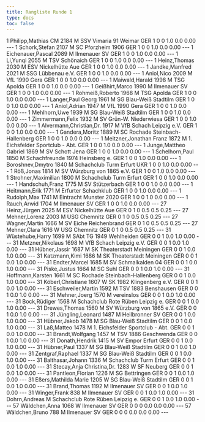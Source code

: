 ```yaml
---
title: Rangliste Runde 1
type: docs
toc: false
---
```


<rangliste>
1	Philipp,Mathias	CM	2184	M	SSV Vimaria 91 Weimar	GER	1	0	0	1.0	0.0	0.00	---
1	Schork,Stefan		2107	M	SC Pforzheim 1906	GER	1	0	0	1.0	0.0	0.00	---
1	Eichenauer,Pascal		2089	M	Ilmenauer SV	GER	1	0	0	1.0	0.0	0.00	---
1	Li,Yunqi		2055	M	TSV Schönaich	GER	1	0	0	1.0	0.0	0.00	---
1	Heinz,Thomas		2030	M	ESV Nickelhütte Aue	GER	1	0	0	1.0	0.0	0.00	---
1	Jandke,Manfred		2021	M	SSG Lübbenau e.V.	GER	1	0	0	1.0	0.0	0.00	---
1	Aniol,Nico		2009	M	VfL 1990 Gera	GER	1	0	0	1.0	0.0	0.00	---
1	Maiwald,Harald		1998	M	TSG Apolda	GER	1	0	0	1.0	0.0	0.00	---
1	Geißhirt,Marco		1990	M	Ilmenauer SV	GER	1	0	0	1.0	0.0	0.00	---
1	Rohmeiß,Roberto		1968	M	TSG Apolda	GER	1	0	0	1.0	0.0	0.00	---
1	Langer,Paul Georg		1961	M	SG Blau-Weiß Stadtilm	GER	1	0	0	1.0	0.0	0.00	---
1	Aniol,Adrian		1947	M	VfL 1990 Gera	GER	1	0	0	1.0	0.0	0.00	---
1	Mehlhorn,Uwe		1939	M	SG Blau-Weiß Stadtilm	GER	1	0	0	1.0	0.0	0.00	---
1	Zimmermann,Felix		1932	M	SV Grün-W. Niederwiesa	GER	1	0	0	1.0	0.0	0.00	---
1	Alvermann,Christian,Dr.		1917	M	VfB Schach Leipzig e.V.	GER	1	0	0	1.0	0.0	0.00	---
1	Gandera,Moritz		1889	M	SC Rochade Steinbach-Hallenberg	GER	1	0	0	1.0	0.0	0.00	---
1	Meitzner,Jonathan Franz		1872	M	1. Eichsfelder Sportclub - Abt.	GER	1	0	0	1.0	0.0	0.00	---
1	Junge,Mattheo Gabriel		1869	M	SV Schott Jena	GER	1	0	0	1.0	0.0	0.00	---
1	Schelhorn,Paul		1850	M	Schachfreunde 1974 Heinsberg e.	GER	1	0	0	1.0	0.0	0.00	---
1	Boroshnev,Dmytro		1840	M	Schachclub Turm Erfurt	UKR	1	0	0	1.0	0.0	0.00	---
1	Röß,Jonas		1814	M	SV Würzburg von 1865 e.V.	GER	1	0	0	1.0	0.0	0.00	---
1	Strohner,Maximilian		1800	M	Schachclub Turm Erfurt	GER	1	0	0	1.0	0.0	0.00	---
1	Handschuh,Franz		1775	M	SV Stützerbach	GER	1	0	0	1.0	0.0	0.00	---
1	Heitmann,Erik		1771	M	Erfurter Schachklub	GER	1	0	0	1.0	0.0	0.00	---
1	Rudolph,Max		1741	M	Eintracht Munster 2020	GER	1	0	0	1.0	0.0	0.00	---
1	Rauch,Arwid		1704	M	Ilmenauer SV	GER	1	0	0	1.0	0.0	0.00	---
27	Heinz,Jürgen		2025	M	ESV Nickelhütte Aue	GER	0	1	0	0.5	0.5	0.25	---
27	Mehner,Lorenz		2003	M	USG Chemnitz	GER	0	1	0	0.5	0.5	0.25	---
27	Wagner,Martin		1666	M	SV Eiche Reichenbrand	GER	0	1	0	0.5	0.5	0.25	---
27	Mehner,Clara		1616	W	USG Chemnitz	GER	0	1	0	0.5	0.5	0.25	---
31	Wüstehube,Harry		1699	M	SAbt TG 1949 Wehlheiden	GER	0	0	1	0.0	1.0	0.00	---
31	Metzner,Nikolaus		1698	M	VfB Schach Leipzig e.V.	GER	0	0	1	0.0	1.0	0.00	---
31	Hübner,Jassir		1687	M	SK Theaterstadt Meiningen	GER	0	0	1	0.0	1.0	0.00	---
31	Katzmann,Kimi		1686	M	SK Theaterstadt Meiningen	GER	0	0	1	0.0	1.0	0.00	---
31	Endter,Marcel		1685	M	SV Schmalkalden 04	GER	0	0	1	0.0	1.0	0.00	---
31	Piske,Justus		1664	M	SC Suhl	GER	0	0	1	0.0	1.0	0.00	---
31	Hoffmann,Karsten		1661	M	SC Rochade Steinbach-Hallenberg	GER	0	0	1	0.0	1.0	0.00	---
31	Köberl,Christiane		1607	W	SK 1982 Klingenberg e.V.	GER	0	0	1	0.0	1.0	0.00	---
31	Eschweiler,Martin		1592	M	TSV 1883 Benshausen	GER	0	0	1	0.0	1.0	0.00	---
31	Mehner,Joerg		1570	M	vereinslos	GER	0	0	1	0.0	1.0	0.00	---
31	Bock,Rüdiger		1568	M	Schachclub Rote Rüben Leipzig e.	GER	0	0	1	0.0	1.0	0.00	---
31	Drewes,Thomas		1560	M	SV Würzburg von 1865 e.V.	GER	0	0	1	0.0	1.0	0.00	---
31	Jüngling,Leonard		1487	M	Heilbronner SV	GER	0	0	1	0.0	1.0	0.00	---
31	Hübner,Jakob		1478	M	SG Blau-Weiß Stadtilm	GER	0	0	1	0.0	1.0	0.00	---
31	Laß,Matteo		1478	M	1. Eichsfelder Sportclub - Abt.	GER	0	0	1	0.0	1.0	0.00	---
31	Brandt,Wolfgang		1457	M	TSV 1886 Geschwenda	GER	0	0	1	0.0	1.0	0.00	---
31	Donath,Hendrik		1415	M	SV Empor Erfurt	GER	0	0	1	0.0	1.0	0.00	---
31	Hübner,Paul		1337	M	SG Blau-Weiß Stadtilm	GER	0	0	1	0.0	1.0	0.00	---
31	Zentgraf,Raphael		1337	M	SG Blau-Weiß Stadtilm	GER	0	0	1	0.0	1.0	0.00	---
31	Balthasar,Johann		1336	M	Schachclub Turm Erfurt	GER	0	0	1	0.0	1.0	0.00	---
31	Stecay,Anja Christina,Dr.		1283	W	SF Neuberg	GER	0	0	1	0.0	1.0	0.00	---
31	Pantleon,Florian		1226	M	SG Bettringen	GER	0	0	1	0.0	1.0	0.00	---
31	Eßers,Mathilda Marie		1205	W	SG Blau-Weiß Stadtilm	GER	0	0	1	0.0	1.0	0.00	---
31	Brand,Thomas		1192	M	Ilmenauer SV	GER	0	0	1	0.0	1.0	0.00	---
31	Winger,Frank		838	M	Ilmenauer SV	GER	0	0	1	0.0	1.0	0.00	---
31	Dohrn,Andreas			M	Schachclub Rote Rüben Leipzig e.	GER	0	0	1	0.0	1.0	0.00	---
57	Wäldchen,Anna		1068	W	Ilmenauer SV	GER	0	0	0	0.0	0.0	0.00	---
57	Wäldchen,Bruno		788	M	Ilmenauer SV	GER	0	0	0	0.0	0.0	0.00	---
</rangliste>